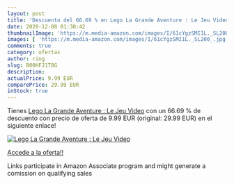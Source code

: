 ```yaml
---
layout: post
title: 'Descuento del 66.69 % en Lego La Grande Aventure : Le Jeu Video'
date: 2020-12-08 01:30:42
thumbnailImage: 'https://m.media-amazon.com/images/I/61cYgzSMI1L._SL200_.jpg'
images: [ 'https://m.media-amazon.com/images/I/61cYgzSMI1L._SL200_.jpg' ]
comments: true
category: ofertas
author: ring
slug: B00HFJ1T8G
description:
actualPrice: 9.99 EUR
comparePrice: 29.99 EUR
inStock: true
---
```


Tienes [Lego La Grande Aventure : Le Jeu Video](https://www.amazon.fr/dp/B00HFJ1T8G/?tag=tolees0d-21) con un 66.69 % de descuento con precio de oferta de 9.99 EUR (original: 29.99 EUR) en el siguiente enlace!

[![Lego La Grande Aventure : Le Jeu Video](https://m.media-amazon.com/images/I/61cYgzSMI1L._SL200_.jpg)](https://www.amazon.fr/dp/B00HFJ1T8G/?tag=tolees0d-21)

[Accede a la oferta!!](https://www.amazon.fr/dp/B00HFJ1T8G/?tag=tolees0d-21)

Links participate in Amazon Associate program and might generate a comission on qualifying sales


